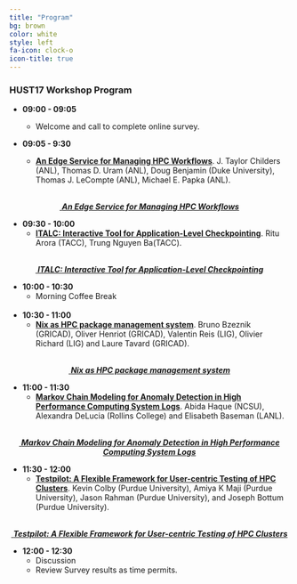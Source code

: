 ```yaml
---
title: "Program"
bg: brown
color: white
style: left
fa-icon: clock-o
icon-title: true
---
```


### HUST17 Workshop Program	

- **09:00 - 09:05**
  - Welcome and call to complete online survey.

- **09:05 - 9:30**
  - [**An Edge Service for Managing HPC Workflows**](http://dl.acm.org/citation.cfm?doid=3152493.3152557). J. Taylor Childers (ANL), Thomas D. Uram (ANL), Doug Benjamin (Duke University), Thomas J. LeCompte (ANL), Michael E. Papka (ANL).
  <br/>
<!--  [:page_facing_up:](http://dl.acm.org/citation.cfm?id=2835000) [Paper](http://dl.acm.org/citation.cfm?doid=3152493.3152557) |  [:bar_chart:](files/HUST17-.pdf) [Slides](files/.pdf) -->

<div style="text-align:center;">
  <p>
    <a href="2017_presentations/Edge_service.pdf">
      <i class="fa fa-file-text-o">&nbsp;<b>An Edge Service for Managing HPC Workflows</b></i>
    </a>
  </p>
</div>

- **09:30 - 10:00**
  - [**ITALC: Interactive Tool for Application-Level Checkpointing**](http://dl.acm.org/citation.cfm?doid=3152493.3152558). Ritu Arora (TACC), Trung Nguyen Ba(TACC).
  <br/>
<!--  [:page_facing_up:](http://dl.acm.org/citation.cfm?id=2835000) [Paper](http://dl.acm.org/citation.cfm?doid=3152493.3152558) |  [:bar_chart:](files/HUST17-.pdf) [Slides](files/.pdf) -->

<div style="text-align:center;">
  <p>
    <a href="2017_presentations/ITALC.pdf">
      <i class="fa fa-file-text-o">&nbsp;<b>ITALC: Interactive Tool for Application-Level Checkpointing</b></i>
    </a>
  </p>
</div>

- **10:00 - 10:30**
   - Morning Coffee Break
  <br/>
- **10:30 - 11:00**
  - [**Nix as HPC package management system**](http://dl.acm.org/citation.cfm?doid=3152493.3152556). Bruno Bzeznik (GRICAD), Oliver Henriot (GRICAD), Valentin Reis (LIG), Olivier Richard (LIG) and Laure Tavard (GRICAD).
  <br/>
<!--  [:page_facing_up:](http://dl.acm.org/citation.cfm?id=2835000) [Paper](http://dl.acm.org/citation.cfm?doid=3152493.3152556) |  [:bar_chart:](files/HUST17-.pdf) [Slides](files/.pdf) -->

<div style="text-align:center;">
  <p>
    <a href="2017_presentations/nix-paper.pdf">
      <i class="fa fa-file-text-o">&nbsp;<b>Nix as HPC package management system</b></i>
    </a>
  </p>
</div>

- **11:00 - 11:30**
  - [**Markov Chain Modeling for Anomaly Detection in High Performance Computing System Logs**](http://dl.acm.org/citation.cfm?doid=3152493.3152559). Abida Haque (NCSU), Alexandra DeLucia (Rollins College) and Elisabeth Baseman (LANL). 
  <br/>
<!--  [:page_facing_up:](http://dl.acm.org/citation.cfm?id=2835000) [Paper](http://dl.acm.org/citation.cfm?doid=3152493.3152559) |  [:bar_chart:](files/HUST17-.pdf) [Slides](files/.pdf) -->

<div style="text-align:center;">
  <p>
    <a href="2017_presentations/Markov.pdf">
      <i class="fa fa-file-text-o">&nbsp;<b>Markov Chain Modeling for Anomaly Detection in High Performance Computing System Logs</b></i>
    </a>
  </p>
</div>

- **11:30 - 12:00**
  - [**Testpilot: A Flexible Framework for User-centric Testing of HPC Clusters**](http://dl.acm.org/citation.cfm?doid=3152493.3152555). Kevin Colby (Purdue University), Amiya K Maji (Purdue University), Jason Rahman (Purdue University), and Joseph Bottum (Purdue University).
  <br/>
<!--  [:page_facing_up:](http://dl.acm.org/citation.cfm?id=2835000) [Paper](http://dl.acm.org/citation.cfm?doid=3152493.3152555) |  [:bar_chart:](files/HUST17-.pdf) [Slides](files/.pdf) -->

<div style="text-align:center;">
  <p>
    <a href="2017_presentations/test-pilot.pdf">
      <i class="fa fa-file-text-o">&nbsp;<b>Testpilot: A Flexible Framework for User-centric Testing of HPC Clusters</b></i>
    </a>
  </p>
</div>

- **12:00 - 12:30**
   - Discussion
   - Review Survey results as time permits.

  